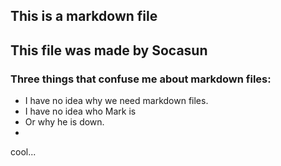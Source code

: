 ## This is a markdown file
## This file was made by Socasun
### Three things that confuse me about markdown files:

* I have no idea why we need markdown files.
* I have no idea who Mark is 
* Or why he is down.
* 
cool...
